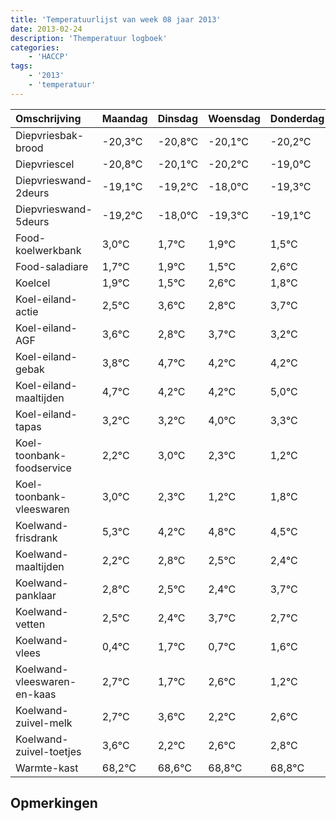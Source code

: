 ```yaml
---
title: 'Temperatuurlijst van week 08 jaar 2013'
date: 2013-02-24
description: 'Themperatuur logboek'
categories:
    - 'HACCP'
tags:
    - '2013'
    - 'temperatuur'
---
```

|Omschrijving|Maandag|Dinsdag|Woensdag|Donderdag|Vrijdag|Zaterdag|Zondag|
|:---|:---|:---|:---|:---|:---|:---|:---|
|Diepvriesbak-brood|-20,3°C|-20,8°C|-20,1°C|-20,2°C|-19,0°C|-20,3°C|-20,1°C|
|Diepvriescel|-20,8°C|-20,1°C|-20,2°C|-19,0°C|-20,3°C|-20,1°C|-20,5°C|
|Diepvrieswand-2deurs|-19,1°C|-19,2°C|-18,0°C|-19,3°C|-19,1°C|-19,5°C|-18,4°C|
|Diepvrieswand-5deurs|-19,2°C|-18,0°C|-19,3°C|-19,1°C|-19,5°C|-18,4°C|-19,2°C|
|Food-koelwerkbank|3,0°C|1,7°C|1,9°C|1,5°C|2,6°C|1,8°C|2,7°C|
|Food-saladiare|1,7°C|1,9°C|1,5°C|2,6°C|1,8°C|2,7°C|2,2°C|
|Koelcel|1,9°C|1,5°C|2,6°C|1,8°C|2,7°C|2,2°C|2,2°C|
|Koel-eiland-actie|2,5°C|3,6°C|2,8°C|3,7°C|3,2°C|3,2°C|4,0°C|
|Koel-eiland-AGF|3,6°C|2,8°C|3,7°C|3,2°C|3,2°C|4,0°C|3,3°C|
|Koel-eiland-gebak|3,8°C|4,7°C|4,2°C|4,2°C|5,0°C|4,3°C|3,2°C|
|Koel-eiland-maaltijden|4,7°C|4,2°C|4,2°C|5,0°C|4,3°C|3,2°C|3,8°C|
|Koel-eiland-tapas|3,2°C|3,2°C|4,0°C|3,3°C|2,2°C|2,8°C|2,5°C|
|Koel-toonbank-foodservice|2,2°C|3,0°C|2,3°C|1,2°C|1,8°C|1,5°C|1,4°C|
|Koel-toonbank-vleeswaren|3,0°C|2,3°C|1,2°C|1,8°C|1,5°C|1,4°C|2,7°C|
|Koelwand-frisdrank|5,3°C|4,2°C|4,8°C|4,5°C|4,4°C|5,7°C|4,7°C|
|Koelwand-maaltijden|2,2°C|2,8°C|2,5°C|2,4°C|3,7°C|2,7°C|3,6°C|
|Koelwand-panklaar|2,8°C|2,5°C|2,4°C|3,7°C|2,7°C|3,6°C|2,2°C|
|Koelwand-vetten|2,5°C|2,4°C|3,7°C|2,7°C|3,6°C|2,2°C|2,6°C|
|Koelwand-vlees|0,4°C|1,7°C|0,7°C|1,6°C|0,2°C|0,6°C|0,8°C|
|Koelwand-vleeswaren-en-kaas|2,7°C|1,7°C|2,6°C|1,2°C|1,6°C|1,8°C|1,8°C|
|Koelwand-zuivel-melk|2,7°C|3,6°C|2,2°C|2,6°C|2,8°C|2,8°C|2,6°C|
|Koelwand-zuivel-toetjes|3,6°C|2,2°C|2,6°C|2,8°C|2,8°C|2,6°C|2,2°C|
|Warmte-kast|68,2°C|68,6°C|68,8°C|68,8°C|68,6°C|68,2°C|69,7°C|

## Opmerkingen


